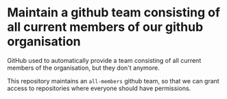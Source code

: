 # Maintain a github team consisting of all current members of our github organisation

GitHub used to automatically provide a team consisting of all current members of the organisation, but they don't anymore.

This repository maintains an `all-members` github team, so that we can grant access to repositories where everyone should have permissions.
